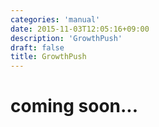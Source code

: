 ```yaml
---
categories: 'manual'
date: 2015-11-03T12:05:16+09:00
description: 'GrowthPush'
draft: false
title: GrowthPush
---
```


# coming soon...

<!--more-->
